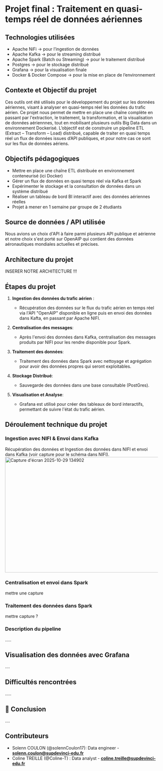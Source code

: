 # Projet final : Traitement en quasi-temps réel de données aériennes

## Technologies utilisées
- Apache NiFi → pour l’ingestion de données
- Apache Kafka → pour le streaming distribué
- Apache Spark (Batch ou Streaming) → pour le traitement distribué
- Postgres → pour le stockage distribué
- Grafana → pour la visualisation finale
- Docker & Docker Compose → pour la mise en place de l’environnement 

## Contexte et Objectif du projet
Ces outils ont été utilisés pour le développement du projet sur les données aériennes, visant à analyser en quasi-temps réel les données du trafic aérien. Ce projet nous permet de mettre en place une chaîne complète en passant par l'extraction, le traitement, la transformation, et la visualisation de données aériennnes, tout en mobilisant plusieurs outils Big Data dans un 
environnement Dockerisé. 
L’objectif est de construire un pipeline ETL (Extract – Transform – Load) distribué, capable de traiter en quasi temps réel un flux de données issues d’API publiques, et pour notre cas ce sont sur les flux de données aériens.

## Objectifs pédagogiques 
- Mettre en place une chaîne ETL distribuée en environnement conteneurisé (ici Docker)
- Gérer un flux de données en quasi temps réel via Kafka et Spark
- Expérimenter le stockage et la consultation de données dans un système distribué 
- Réaliser un tableau de bord BI interactif avec des données aériennes réelles 
- Projet à mener en 1 semaine par groupe de 2 étudiants 

## Source de données / API utilisée
Nous avions un choix d'API à faire parmi plusieurs API publique et aérienne et notre choix s'est porté sur OpenAIP qui contient des données aéronautiques mondiales actuelles et précises.

## Architecture du projet 
INSERER NOTRE ARCHITECTURE !!!

## Étapes du projet

1. **Ingestion des données du trafic aérien** :
   - Récupération des données sur le flux du trafic aérien en temps réel via l'API "OpenAIP" disponible en ligne puis en envoi des données dans Kafta, en passant par Apache NIFI.
  
2. **Centralisation des messages**:
   - Après l'envoi des données dans Kafka, centralisation des messages produits par NIFI pour les rendre disponible pour Spark.

3. **Traitement des données**:
   - Traitement des données dans Spark avec nettoyage et agrégation pour avoir des données propres qui seront exploitables.
   
4. **Stockage Distribué**:
   - Sauvegarde des données dans une base consultable (PostGres).
     
5. **Visualisation et Analyse**:
   - Grafana est utilisé pour créer des tableaux de bord interactifs, permettant de suivre l'état du trafic aérien.

## Déroulement technique du projet
### Ingestion avec NIFI & Envoi dans Kafka
Récupération des données et Ingestion des données dans NIFI et envoi dans Kafka (voir capture pour le schéma dans NIFI).
<img width="1552" height="379" alt="Capture d'écran 2025-10-29 134902" src="https://github.com/user-attachments/assets/d33f4567-ab01-4ba8-87c0-2a868e881d91" />

### Centralisation et envoi dans Spark
mettre une capture

### Traitement des données dans Spark 
mettre capture ?

### Description du pipeline
.....

## Visualisation des données avec Grafana
....

## Difficultés rencontrées
.....

## 📜 Conclusion <a name="conclusion"></a>
....

## Contributeurs
- Solenn COULON (@solennCoulon17): Data engineer - **solenn.coulon@supdevinci-edu.fr**
- Coline TREILLE (@Coline-T) : Data analyst - **coline.treille@supdevinci-edu.fr**

